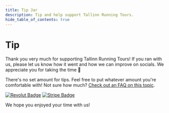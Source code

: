 ```yaml
---
title: Tip Jar
description: Tip and help support Tallinn Running Tours.
hide_table_of_contents: true
---
```


# Tip

Thank you very much for supporting Tallinn Running Tours! If you ran with us, please let us know how it went and how we can improve on socials. We appreciate you for taking the time :pray:

There's no set amount for tips. Feel free to put whatever amount you're comfortable with! Not sure how much? [Check out an FAQ on this topic](/faq#how-much-i-should-tip-my-team-member).

[![Revolut Badge](https://img.shields.io/badge/Tip-Revolut-E4E4E4?logo=revolut&logoColor=fff&style=flat-square)](https://revolut.me/isaacvui7)
[![Stripe Badge](https://img.shields.io/badge/Tip-Stripe-637FFF?logo=stripe&logoColor=fff&style=flat-square)](https://buy.stripe.com/fZedUhalb0Ve2t28ww)

We hope you enjoyed your time with us!